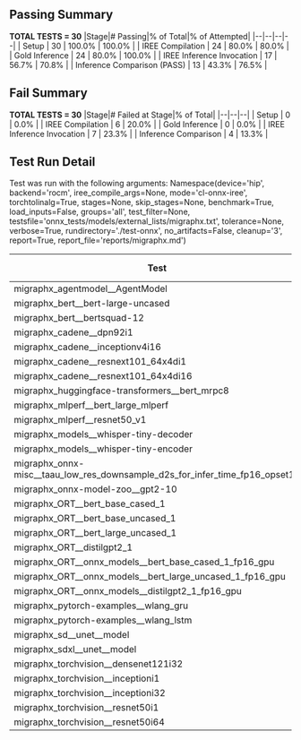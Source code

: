 ## Passing Summary

**TOTAL TESTS = 30**
|Stage|# Passing|% of Total|% of Attempted|
|--|--|--|--|
| Setup | 30 | 100.0% | 100.0% |
| IREE Compilation | 24 | 80.0% | 80.0% |
| Gold Inference | 24 | 80.0% | 100.0% |
| IREE Inference Invocation | 17 | 56.7% | 70.8% |
| Inference Comparison (PASS) | 13 | 43.3% | 76.5% |
## Fail Summary

**TOTAL TESTS = 30**
|Stage|# Failed at Stage|% of Total|
|--|--|--|
| Setup | 0 | 0.0% |
| IREE Compilation | 6 | 20.0% |
| Gold Inference | 0 | 0.0% |
| IREE Inference Invocation | 7 | 23.3% |
| Inference Comparison | 4 | 13.3% |
## Test Run Detail
Test was run with the following arguments:
Namespace(device='hip', backend='rocm', iree_compile_args=None, mode='cl-onnx-iree', torchtolinalg=True, stages=None, skip_stages=None, benchmark=True, load_inputs=False, groups='all', test_filter=None, testsfile='onnx_tests/models/external_lists/migraphx.txt', tolerance=None, verbose=True, rundirectory='./test-onnx', no_artifacts=False, cleanup='3', report=True, report_file='reports/migraphx.md')

| Test | Exit Status | Mean Benchmark Time (ms) | Notes |
|--|--|--|--|
| migraphx_agentmodel__AgentModel | compilation | None | |
| migraphx_bert__bert-large-uncased | preprocessing | None | |
| migraphx_bert__bertsquad-12 | Numerics | 855.651555233635 | |
| migraphx_cadene__dpn92i1 | PASS | 54.604404790995595 | |
| migraphx_cadene__inceptionv4i16 | PASS | 1065.2445573359728 | |
| migraphx_cadene__resnext101_64x4di1 | PASS | 79.41795317714826 | |
| migraphx_cadene__resnext101_64x4di16 | PASS | 1963.0955473209422 | |
| migraphx_huggingface-transformers__bert_mrpc8 | PASS | 24.634575929432625 | |
| migraphx_mlperf__bert_large_mlperf | Numerics | 59.679101211562134 | |
| migraphx_mlperf__resnet50_v1 | PASS | 27.077379779746902 | |
| migraphx_models__whisper-tiny-decoder | compiled_inference | None | |
| migraphx_models__whisper-tiny-encoder | compiled_inference | None | |
| migraphx_onnx-misc__taau_low_res_downsample_d2s_for_infer_time_fp16_opset11 | import_model | None | |
| migraphx_onnx-model-zoo__gpt2-10 | preprocessing | None | |
| migraphx_ORT__bert_base_cased_1 | compiled_inference | None | |
| migraphx_ORT__bert_base_uncased_1 | compiled_inference | None | |
| migraphx_ORT__bert_large_uncased_1 | compiled_inference | None | |
| migraphx_ORT__distilgpt2_1 | compiled_inference | None | |
| migraphx_ORT__onnx_models__bert_base_cased_1_fp16_gpu | Numerics | 431.70409651550773 | |
| migraphx_ORT__onnx_models__bert_large_uncased_1_fp16_gpu | Numerics | 1591.7629306592669 | |
| migraphx_ORT__onnx_models__distilgpt2_1_fp16_gpu | compiled_inference | None | |
| migraphx_pytorch-examples__wlang_gru | PASS | 657.7467463600138 | |
| migraphx_pytorch-examples__wlang_lstm | PASS | 8.450320698708916 | |
| migraphx_sd__unet__model | import_model | None | |
| migraphx_sdxl__unet__model | import_model | None | |
| migraphx_torchvision__densenet121i32 | PASS | 371.82252200242755 | |
| migraphx_torchvision__inceptioni1 | PASS | 45.6972224275685 | |
| migraphx_torchvision__inceptioni32 | PASS | 849.5015713075796 | |
| migraphx_torchvision__resnet50i1 | PASS | 25.707357700282174 | |
| migraphx_torchvision__resnet50i64 | PASS | 1667.9085719709594 | |
